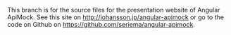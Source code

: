 This branch is for the source files for the presentation website of Angular ApiMock. See this site on http://johansson.jp/angular-apimock or go to the code on Github on https://github.com/seriema/angular-apimock.
